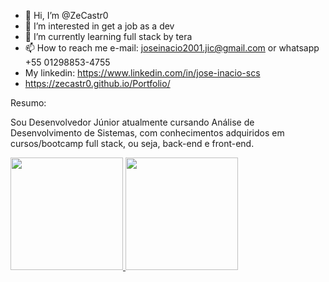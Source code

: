 - 👋  Hi, I’m @ZeCastr0
- 👀  I’m interested in get a job as a dev
- 🌱  I’m currently learning full stack by tera
- 📫  How to reach me e-mail: joseinacio2001.jic@gmail.com or whatsapp +55 01298853-4755 
- My linkedin: https://www.linkedin.com/in/jose-inacio-scs
- https://zecastr0.github.io/Portfolio/

Resumo:

Sou Desenvolvedor Júnior atualmente cursando Análise de Desenvolvimento de Sistemas, com conhecimentos adquiridos em cursos/bootcamp full stack, ou seja, back-end e front-end.

<div>
<a href="https://github.com/ZeCastr0">
<img height="180em" src="https://github-readme-stats.vercel.app/api/top-langs/?username=ZeCastr0&layout=compact&langs_count=7&theme=dracula"/>
<img height="180em" src="https://github-readme-stats.vercel.app/api?username=ZeCastr0&show_icons=true&theme=dracula&include_all_commits=true&count_private=true"/>
</div>
